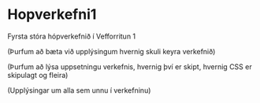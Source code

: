 ﻿# Hopverkefni1
Fyrsta stóra hópverkefnið í Vefforritun 1

(Þurfum að bæta við upplýsingum hvernig skuli keyra verkefnið)

(Þurfum að lýsa uppsetningu verkefnis, hvernig því er skipt, hvernig CSS er skipulagt og fleira)

(Upplýsingar um alla sem unnu í verkefninu)